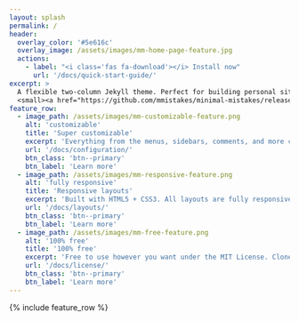 ```yaml
---
layout: splash
permalink: /
header:
  overlay_color: '#5e616c'
  overlay_image: /assets/images/mm-home-page-feature.jpg
  actions:
    - label: "<i class='fas fa-download'></i> Install now"
      url: '/docs/quick-start-guide/'
excerpt: >
  A flexible two-column Jekyll theme. Perfect for building personal sites, blogs, and portfolios.<br />
  <small><a href="https://github.com/mmistakes/minimal-mistakes/releases/tag/4.14.1">Latest release v4.14.1</a></small>
feature_row:
  - image_path: /assets/images/mm-customizable-feature.png
    alt: 'customizable'
    title: 'Super customizable'
    excerpt: 'Everything from the menus, sidebars, comments, and more can be configured or set with YAML Front Matter.'
    url: '/docs/configuration/'
    btn_class: 'btn--primary'
    btn_label: 'Learn more'
  - image_path: /assets/images/mm-responsive-feature.png
    alt: 'fully responsive'
    title: 'Responsive layouts'
    excerpt: 'Built with HTML5 + CSS3. All layouts are fully responsive with helpers to augment your content.'
    url: '/docs/layouts/'
    btn_class: 'btn--primary'
    btn_label: 'Learn more'
  - image_path: /assets/images/mm-free-feature.png
    alt: '100% free'
    title: '100% free'
    excerpt: 'Free to use however you want under the MIT License. Clone it, fork it, customize it... whatever!'
    url: '/docs/license/'
    btn_class: 'btn--primary'
    btn_label: 'Learn more'
---
```


{% include feature_row %}
